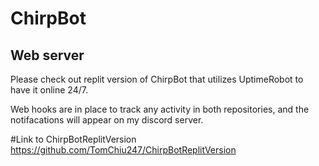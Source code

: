 # ChirpBot
## Web server 
Please check out replit version of ChirpBot 
that utilizes UptimeRobot to have it online 24/7.

Web hooks are in place to track any activity in both repositories, and 
the notifacations will appear on my discord server. 

#Link to ChirpBotReplitVersion
https://github.com/TomChiu247/ChirpBotReplitVersion